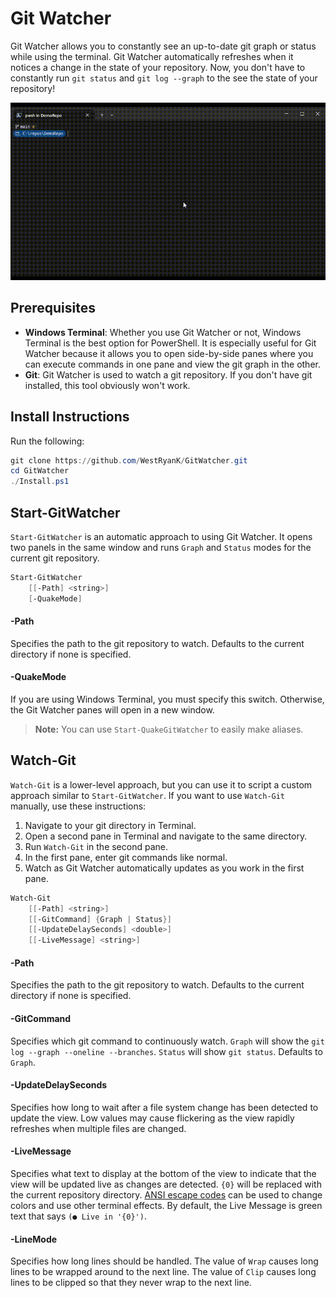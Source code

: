 # Git Watcher

Git Watcher allows you to constantly see an up-to-date git graph or status while
using the terminal. Git Watcher automatically refreshes when it notices a change
in the state of your repository. Now, you don't have to constantly run `git status`
and `git log --graph` to the see the state of your repository!

![Demo](Images/Demo.gif)

## Prerequisites

* **Windows Terminal**: Whether you use Git Watcher or not, Windows Terminal
  is the best option for PowerShell. It is especially useful for Git Watcher
  because it allows you to open side-by-side panes where you can execute commands
  in one pane and view the git graph in the other.
* **Git**: Git Watcher is used to watch a git repository. If you don't have git
  installed, this tool obviously won't work.

## Install Instructions

Run the following:

```PowerShell
git clone https://github.com/WestRyanK/GitWatcher.git
cd GitWatcher
./Install.ps1
```

## Start-GitWatcher

`Start-GitWatcher` is an automatic approach to using Git Watcher. It opens
two panels in the same window and runs `Graph` and `Status` modes for the current
git repository.

```PowerShell
Start-GitWatcher
    [[-Path] <string>]
    [-QuakeMode]
```

#### -Path

Specifies the path to the git repository to watch. Defaults to the current
directory if none is specified.

#### -QuakeMode

If you are using Windows Terminal, you must specify this switch. Otherwise,
the Git Watcher panes will open in a new window.

> **Note:** You can use `Start-QuakeGitWatcher` to easily make aliases.

## Watch-Git

`Watch-Git` is a lower-level approach, but you can use it to script a custom
approach similar to `Start-GitWatcher`. If you want to use `Watch-Git` manually,
use these instructions:

1. Navigate to your git directory in Terminal.
2. Open a second pane in Terminal and navigate to the same directory.
3. Run `Watch-Git` in the second pane.
4. In the first pane, enter git commands like normal.
5. Watch as Git Watcher automatically updates as you work in the first pane.

```PowerShell
Watch-Git
    [[-Path] <string>]
    [[-GitCommand] {Graph | Status}]
    [[-UpdateDelaySeconds] <double>]
    [[-LiveMessage] <string>]
```

#### -Path

Specifies the path to the git repository to watch. Defaults to the current
directory if none is specified.

#### -GitCommand

Specifies which git command to continuously watch. `Graph` will show the
`git log --graph --oneline --branches`. `Status` will show `git status`.
Defaults to `Graph`.

#### -UpdateDelaySeconds

Specifies how long to wait after a file system change has been detected to
update the view. Low values may cause flickering as the view rapidly refreshes
when multiple files are changed.

#### -LiveMessage

Specifies what text to display at the bottom of the view to indicate that
the view will be updated live as changes are detected. `{0}` will be replaced
with the current repository directory.
[ANSI escape codes](https://en.wikipedia.org/wiki/ANSI_escape_code#SGR)
can be used to change colors and use other terminal effects. By default,
the Live Message is green text that says `(● Live in '{0}')`.

#### -LineMode

Specifies how long lines should be handled. The value of `Wrap` causes long
lines to be wrapped around to the next line. The value of `Clip` causes long
lines to be clipped so that they never wrap to the next line.